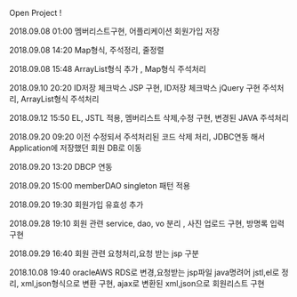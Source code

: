 Open Project !

2018.09.08 01:00 멤버리스트구현, 어플리케이션 회원가입 저장

2018.09.08 14:20 Map형식, 주석정리, 줄정렬

2018.09.08 15:48 ArrayList형식 추가 , Map형식 주석처리

2018.09.10 20:20 ID저장 체크박스 JSP 구현, ID저장 체크박스 jQuery 구현 주석처리,  ArrayList형식 주석처리

2018.09.12 15:50 EL, JSTL 적용, 멤버리스트 삭제,수정 구현, 변경된 JAVA 주석처리  

2018.09.20 09:20 이전 수정되서 주석처리된 코드 삭제 처리, JDBC연동 해서 Application에 저장했던 회원 DB로 이동

2018.09.20 13:20 DBCP 연동

2018.09.20 15:00 memberDAO singleton 패턴 적용

2018.09.20 19:30 회원가입 유효성 추가

2018.09.28 19:10 회원 관련 service, dao, vo 분리 , 사진 업로드 구현, 방명록 입력 구현 

2018.09.29 16:40 회원 관련 요청처리,요청 받는 jsp 구분

2018.10.08 19:40 oracleAWS RDS로 변경,요청받는 jsp파일 java명려어 jstl,el로 정리, xml,json형식으로 변환 구현,
  ajax로 변환된 xml,json으로 회원리스트 구현